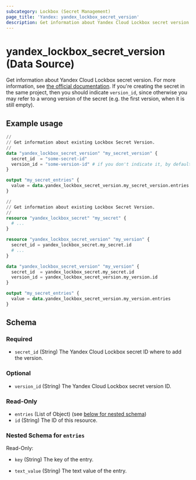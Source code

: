 ```yaml
---
subcategory: Lockbox (Secret Management)
page_title: 'Yandex: yandex_lockbox_secret_version'
description: Get information about Yandex Cloud Lockbox secret version.
---
```


# yandex_lockbox_secret_version (Data Source)

Get information about Yandex Cloud Lockbox secret version. For more information, see [the official documentation](https://yandex.cloud/docs/lockbox/).
If you're creating the secret in the same project, then you should indicate `version_id`, since otherwise you may refer to a wrong version of the secret (e.g. the first version, when it is still empty).

## Example usage

```terraform
//
// Get information about existing Lockbox Secret Version.
//
data "yandex_lockbox_secret_version" "my_secret_version" {
  secret_id  = "some-secret-id"
  version_id = "some-version-id" # if you don't indicate it, by default refers to the latest version
}

output "my_secret_entries" {
  value = data.yandex_lockbox_secret_version.my_secret_version.entries
}
```

```terraform
//
// Get information about existing Lockbox Secret Version.
//
resource "yandex_lockbox_secret" "my_secret" {
  # ...
}

resource "yandex_lockbox_secret_version" "my_version" {
  secret_id = yandex_lockbox_secret.my_secret.id
  # ...
}

data "yandex_lockbox_secret_version" "my_version" {
  secret_id  = yandex_lockbox_secret.my_secret.id
  version_id = yandex_lockbox_secret_version.my_version.id
}

output "my_secret_entries" {
  value = data.yandex_lockbox_secret_version.my_version.entries
}
```

<!-- schema generated by tfplugindocs -->
## Schema

### Required

- `secret_id` (String) The Yandex Cloud Lockbox secret ID where to add the version.

### Optional

- `version_id` (String) The Yandex Cloud Lockbox secret version ID.

### Read-Only

- `entries` (List of Object) (see [below for nested schema](#nestedatt--entries))
- `id` (String) The ID of this resource.

<a id="nestedatt--entries"></a>
### Nested Schema for `entries`

Read-Only:

- `key` (String) The key of the entry.

- `text_value` (String) The text value of the entry.

